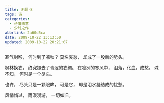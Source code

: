 ```yaml
---
title: 无题-8
tags: 诗
categories:
  - 诗情画意
  - 少时之作
abbrlink: 2a60d5ca
date: 2009-10-22 13:13:50
updated: 2009-10-22 20:21:07
---
```


寒气封喉，
何时到了凉秋？
莫名哀愁，
却成了一股新的势头。

枫林换衣，
终究褪去了青涩的衣绸。
在凛冽的寒风中，
泪落，化血，成愁。
殊不知，
何时是一个尽头。

也许，
尽头只是一颗眼眸，
可是它，
却是泪水凝结成的忧愁。

风悄悄过，
雨漫漫游，
一切如旧。